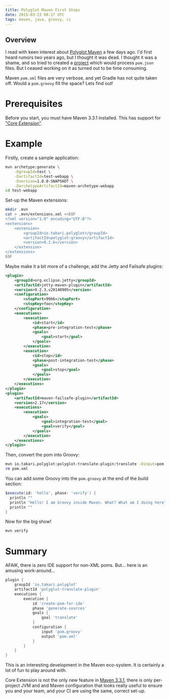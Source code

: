 ```yaml
---
title: Polyglot Maven First Steps
date: 2015-03-23 08:17 UTC
tags: maven, java, groovy, ci
---
```

## Overview

I read with keen interest about [Polyglot Maven](http://www.infoq.com/news/2015/03/maven-polyglot) a few days ago. I'd first heard rumors two years ago, but I thought it was dead. I thought it was a shame, and so  tried to created a [project](https://github.com/alexec/mvn.json) which would process `pom.json` files. But I ceased working on it as turned out to be time consuming.

Maven `pom.xml` files are very verbose, and yet Gradle has not quite taken off. Would a `pom.groovy` fill the space? Lets find out!

# Prerequisites

Before you start, you must have Maven 3.3.1 installed. This has support for ["Core Extension"](http://blog.soebes.de/blog/2015/03/17/apache-maven-3-dot-3-1-features/).

# Example

Firstly, create a sample application:

~~~bash
mvn archetype:generate \
	-DgroupId=test \
	-DartifactId=test-webapp \
	-Dversion=1.0.0-SNAPSHOT \
	-DarchetypeArtifactId=maven-archetype-webapp
cd test-webapp
~~~
	
Set-up the Maven extensions:

~~~bash
mkdir .mvn
cat > .mvn/extensions.xml <<EOF
<?xml version="1.0" encoding="UTF-8"?>
<extensions>
    <extension>
        <groupId>io.takari.polyglot</groupId>
        <artifactId>polyglot-groovy</artifactId>
        <version>0.1.6</version>
    </extension>
</extensions>
EOF
~~~

Maybe make it a bit more of a challenge, add the Jetty and Failsafe plugins:

~~~xml
<plugin>
    <groupId>org.eclipse.jetty</groupId>
    <artifactId>jetty-maven-plugin</artifactId>
    <version>9.2.3.v20140905</version>
    <configuration>
        <stopPort>9966</stopPort>
        <stopKey>foo</stopKey>
    </configuration>
    <executions>
        <execution>
            <id>start</id>
            <phase>pre-integration-test</phase>
            <goals>
                <goal>start</goal>
            </goals>
        </execution>
        <execution>
            <id>stop</id>
            <phase>post-integration-test</phase>
            <goals>
                <goal>stop</goal>
            </goals>
        </execution>
    </executions>
</plugin>
<plugin>
    <artifactId>maven-failsafe-plugin</artifactId>
    <version>2.17</version>
    <executions>
        <execution>
            <goals>
                <goal>integration-test</goal>
                <goal>verify</goal>
            </goals>
        </execution>
    </executions>
</plugin>
~~~

Then, convert the pom into Groovy:

~~~bash
mvn io.takari.polyglot:polyglot-translate-plugin:translate -Dinput=pom.xml -Doutput=pom.groovy
rm pom.xml
~~~

You can add some Groovy into the `pom.groovy` at the end of the build section:

~~~groovy
$execute(id: 'hello', phase: 'verify') {
  println ""
  println "Hello! I am Groovy inside Maven. What? What am I doing here?? I'm confused. I guess we are friends now. Maybe."
  println ""
} 
~~~

Now for the big show!

~~~bash
mvn verify
~~~

# Summary

AFAIK, there is zero IDE support for non-XML poms. But... here is an amusing work-around...

~~~groovy
plugin {
    groupId 'io.takari.polyglot'
    artifactId 'polyglot-translate-plugin'
    executions {
        execution {
            id 'create-pom-for-ide'
            phase 'generate-sources'
            goals {
                goal 'translate'
            }
            configuration {
                input 'pom.groovy'
                output 'pom.xml'
            }
        }
    }
}
~~~

This is an interesting development in the Maven eco-system. It is certainly a lot of fun to play around with.

Core Extension is not the only new feature in [Maven 3.3.1](http://blog.soebes.de/blog/2015/03/17/apache-maven-3-dot-3-1-features/), there is only per-project JVM and and Maven configuration that looks really useful to ensure you and your team, and your CI are using the same, correct set-up.